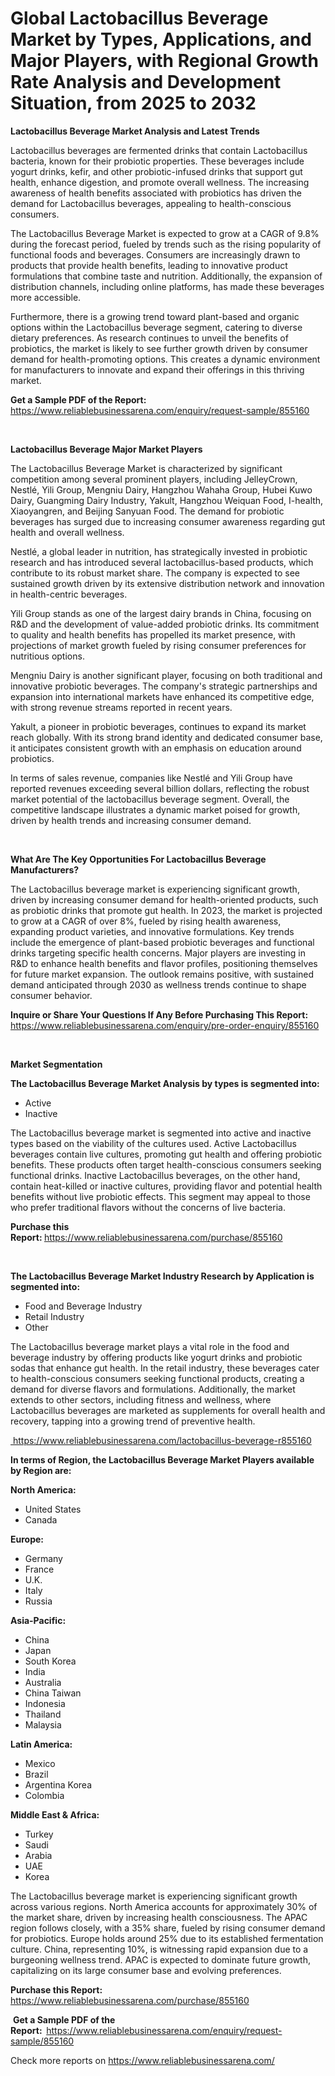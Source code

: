 <p><h1>Global Lactobacillus Beverage Market by Types, Applications, and Major Players, with Regional Growth Rate Analysis and Development Situation, from 2025 to 2032</h1></p><p><strong>Lactobacillus Beverage Market Analysis and Latest Trends</strong></p>
<p><p>Lactobacillus beverages are fermented drinks that contain Lactobacillus bacteria, known for their probiotic properties. These beverages include yogurt drinks, kefir, and other probiotic-infused drinks that support gut health, enhance digestion, and promote overall wellness. The increasing awareness of health benefits associated with probiotics has driven the demand for Lactobacillus beverages, appealing to health-conscious consumers.</p><p>The Lactobacillus Beverage Market is expected to grow at a CAGR of 9.8% during the forecast period, fueled by trends such as the rising popularity of functional foods and beverages. Consumers are increasingly drawn to products that provide health benefits, leading to innovative product formulations that combine taste and nutrition. Additionally, the expansion of distribution channels, including online platforms, has made these beverages more accessible. </p><p>Furthermore, there is a growing trend toward plant-based and organic options within the Lactobacillus beverage segment, catering to diverse dietary preferences. As research continues to unveil the benefits of probiotics, the market is likely to see further growth driven by consumer demand for health-promoting options. This creates a dynamic environment for manufacturers to innovate and expand their offerings in this thriving market.</p></p>
<p><strong>Get a Sample PDF of the Report:&nbsp;</strong> <a href="https://www.reliablebusinessarena.com/enquiry/request-sample/855160?utm_campaign=2984&utm_medium=2&utm_source=Github&utm_content=ia&utm_term=07042025&utm_id=lactobacillus-beverage">https://www.reliablebusinessarena.com/enquiry/request-sample/855160</a></p>
<p>&nbsp;</p>
<p><strong>Lactobacillus Beverage Major Market Players</strong></p>
<p><p>The Lactobacillus Beverage Market is characterized by significant competition among several prominent players, including JelleyCrown, Nestlé, Yili Group, Mengniu Dairy, Hangzhou Wahaha Group, Hubei Kuwo Dairy, Guangming Dairy Industry, Yakult, Hangzhou Weiquan Food, I-health, Xiaoyangren, and Beijing Sanyuan Food. The demand for probiotic beverages has surged due to increasing consumer awareness regarding gut health and overall wellness.</p><p>Nestlé, a global leader in nutrition, has strategically invested in probiotic research and has introduced several lactobacillus-based products, which contribute to its robust market share. The company is expected to see sustained growth driven by its extensive distribution network and innovation in health-centric beverages.</p><p>Yili Group stands as one of the largest dairy brands in China, focusing on R&D and the development of value-added probiotic drinks. Its commitment to quality and health benefits has propelled its market presence, with projections of market growth fueled by rising consumer preferences for nutritious options.</p><p>Mengniu Dairy is another significant player, focusing on both traditional and innovative probiotic beverages. The company's strategic partnerships and expansion into international markets have enhanced its competitive edge, with strong revenue streams reported in recent years.</p><p>Yakult, a pioneer in probiotic beverages, continues to expand its market reach globally. With its strong brand identity and dedicated consumer base, it anticipates consistent growth with an emphasis on education around probiotics.</p><p>In terms of sales revenue, companies like Nestlé and Yili Group have reported revenues exceeding several billion dollars, reflecting the robust market potential of the lactobacillus beverage segment. Overall, the competitive landscape illustrates a dynamic market poised for growth, driven by health trends and increasing consumer demand.</p></p>
<p>&nbsp;</p>
<p><strong>What Are The Key Opportunities For Lactobacillus Beverage Manufacturers?</strong></p>
<p><p>The Lactobacillus beverage market is experiencing significant growth, driven by increasing consumer demand for health-oriented products, such as probiotic drinks that promote gut health. In 2023, the market is projected to grow at a CAGR of over 8%, fueled by rising health awareness, expanding product varieties, and innovative formulations. Key trends include the emergence of plant-based probiotic beverages and functional drinks targeting specific health concerns. Major players are investing in R&D to enhance health benefits and flavor profiles, positioning themselves for future market expansion. The outlook remains positive, with sustained demand anticipated through 2030 as wellness trends continue to shape consumer behavior.</p></p>
<p><strong>Inquire or Share Your Questions If Any Before Purchasing This Report:</strong> <a href="https://www.reliablebusinessarena.com/enquiry/pre-order-enquiry/855160?utm_campaign=2984&utm_medium=2&utm_source=Github&utm_content=ia&utm_term=07042025&utm_id=lactobacillus-beverage">https://www.reliablebusinessarena.com/enquiry/pre-order-enquiry/855160</a></p>
<p>&nbsp;</p>
<p><strong>Market Segmentation</strong></p>
<p><strong>The Lactobacillus Beverage Market Analysis by types is segmented into:</strong></p>
<p><ul><li>Active</li><li>Inactive</li></ul></p>
<p><p>The Lactobacillus beverage market is segmented into active and inactive types based on the viability of the cultures used. Active Lactobacillus beverages contain live cultures, promoting gut health and offering probiotic benefits. These products often target health-conscious consumers seeking functional drinks. Inactive Lactobacillus beverages, on the other hand, contain heat-killed or inactive cultures, providing flavor and potential health benefits without live probiotic effects. This segment may appeal to those who prefer traditional flavors without the concerns of live bacteria.</p></p>
<p><strong>Purchase this Report:&nbsp;</strong><a href="https://www.reliablebusinessarena.com/purchase/855160?utm_campaign=2984&utm_medium=2&utm_source=Github&utm_content=ia&utm_term=07042025&utm_id=lactobacillus-beverage">https://www.reliablebusinessarena.com/purchase/855160</a></p>
<p>&nbsp;</p>
<p><strong>The Lactobacillus Beverage Market Industry Research by Application is segmented into:</strong></p>
<p><ul><li>Food and Beverage Industry</li><li>Retail Industry</li><li>Other</li></ul></p>
<p><p>The Lactobacillus beverage market plays a vital role in the food and beverage industry by offering products like yogurt drinks and probiotic sodas that enhance gut health. In the retail industry, these beverages cater to health-conscious consumers seeking functional products, creating a demand for diverse flavors and formulations. Additionally, the market extends to other sectors, including fitness and wellness, where Lactobacillus beverages are marketed as supplements for overall health and recovery, tapping into a growing trend of preventive health.</p></p>
<p><a href="https://www.reliablebusinessarena.com/lactobacillus-beverage-r855160?utm_campaign=2984&utm_medium=2&utm_source=Github&utm_content=ia&utm_term=07042025&utm_id=lactobacillus-beverage">&nbsp;https://www.reliablebusinessarena.com/lactobacillus-beverage-r855160</a></p>
<p><strong>In terms of Region, the Lactobacillus Beverage Market Players available by Region are:</strong></p>
<p>
    <p> <strong> North America: </strong>
        <ul>
            <li>United States</li>
            <li>Canada</li>
        </ul>
        </p> 
    <p> <strong> Europe: </strong>
        <ul>
            <li>Germany</li>
            <li>France</li>
            <li>U.K.</li>
            <li>Italy</li>
            <li>Russia</li>
        </ul>
        </p> 
    <p> <strong> Asia-Pacific: </strong>
        <ul>
            <li>China</li>
            <li>Japan</li>
            <li>South Korea</li>
            <li>India</li>
            <li>Australia</li>
            <li>China Taiwan</li>
            <li>Indonesia</li>
            <li>Thailand</li>
            <li>Malaysia</li>
        </ul>
        </p> 
    <p> <strong> Latin America: </strong>
        <ul>
            <li>Mexico</li>
            <li>Brazil</li>
            <li>Argentina Korea</li>
            <li>Colombia</li>
        </ul>
        </p> 
    <p> <strong> Middle East & Africa: </strong>
        <ul>
            <li>Turkey</li>
            <li>Saudi</li>
            <li>Arabia</li>
            <li>UAE</li>
            <li>Korea</li>
        </ul>
    </p>
    </p>
<p><p>The Lactobacillus beverage market is experiencing significant growth across various regions. North America accounts for approximately 30% of the market share, driven by increasing health consciousness. The APAC region follows closely, with a 35% share, fueled by rising consumer demand for probiotics. Europe holds around 25% due to its established fermentation culture. China, representing 10%, is witnessing rapid expansion due to a burgeoning wellness trend. APAC is expected to dominate future growth, capitalizing on its large consumer base and evolving preferences.</p></p>
<p><strong>Purchase this Report: </strong><a href="https://www.reliablebusinessarena.com/purchase/855160?utm_campaign=2984&utm_medium=2&utm_source=Github&utm_content=ia&utm_term=07042025&utm_id=lactobacillus-beverage">https://www.reliablebusinessarena.com/purchase/855160</a></p>
<p>&nbsp;<strong>Get a Sample PDF of the Report:&nbsp;&nbsp;</strong><a href="https://www.reliablebusinessarena.com/enquiry/request-sample/855160?utm_campaign=2984&utm_medium=2&utm_source=Github&utm_content=ia&utm_term=07042025&utm_id=lactobacillus-beverage">https://www.reliablebusinessarena.com/enquiry/request-sample/855160</a></p>
<p><strong></strong></p>
<p>Check more reports on <a href="https://www.reliablebusinessarena.com/?utm_campaign=2984&utm_medium=2&utm_source=Github&utm_content=ia&utm_term=07042025&utm_id=lactobacillus-beverage">https://www.reliablebusinessarena.com/</a></p>